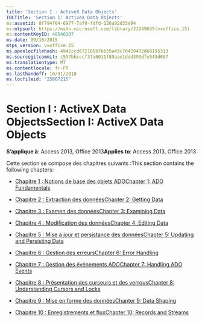 ```yaml
---
title: 'Section I : ActiveX Data Objects'
TOCTitle: 'Section I: ActiveX Data Objects'
ms:assetid: 8f794f04-6977-7af0-fdfd-126a92d33e94
ms:mtpsurl: https://msdn.microsoft.com/library/JJ249635(v=office.15)
ms:contentKeyID: 48546307
ms.date: 09/18/2015
mtps_version: v=office.15
ms.openlocfilehash: 4942ccd672105b7b655a43c70429472d68195313
ms.sourcegitcommit: c557bbcccf37a6011f89aae1ddd399dfe549d087
ms.translationtype: MT
ms.contentlocale: fr-FR
ms.lasthandoff: 10/31/2018
ms.locfileid: "25867215"
---
```

# <a name="section-i-activex-data-objects"></a><span data-ttu-id="b2493-102">Section I : ActiveX Data Objects</span><span class="sxs-lookup"><span data-stu-id="b2493-102">Section I: ActiveX Data Objects</span></span>


<span data-ttu-id="b2493-103">**S’applique à**: Access 2013, Office 2013</span><span class="sxs-lookup"><span data-stu-id="b2493-103">**Applies to**: Access 2013, Office 2013</span></span>

<span data-ttu-id="b2493-104">Cette section se compose des chapitres suivants :</span><span class="sxs-lookup"><span data-stu-id="b2493-104">This section contains the following chapters:</span></span>

  - [<span data-ttu-id="b2493-105">Chapitre 1 : Notions de base des objets ADO</span><span class="sxs-lookup"><span data-stu-id="b2493-105">Chapter 1: ADO Fundamentals</span></span>](chapter-1-ado-fundamentals.md)

  - [<span data-ttu-id="b2493-106">Chapitre 2 : Extraction des données</span><span class="sxs-lookup"><span data-stu-id="b2493-106">Chapter 2: Getting Data</span></span>](chapter-2-getting-data.md)

  - [<span data-ttu-id="b2493-107">Chapitre 3 : Examen des données</span><span class="sxs-lookup"><span data-stu-id="b2493-107">Chapter 3: Examining Data</span></span>](chapter-3-examining-data.md)

  - [<span data-ttu-id="b2493-108">Chapitre 4 : Modification des données</span><span class="sxs-lookup"><span data-stu-id="b2493-108">Chapter 4: Editing Data</span></span>](chapter-4-editing-data.md)

  - [<span data-ttu-id="b2493-109">Chapitre 5 : Mise à jour et persistance des données</span><span class="sxs-lookup"><span data-stu-id="b2493-109">Chapter 5: Updating and Persisting Data</span></span>](chapter-5-updating-and-persisting-data.md)

  - [<span data-ttu-id="b2493-110">Chapitre 6 : Gestion des erreurs</span><span class="sxs-lookup"><span data-stu-id="b2493-110">Chapter 6: Error Handling</span></span>](chapter-6-error-handling.md)

  - [<span data-ttu-id="b2493-111">Chapitre 7 : Gestion des événements ADO</span><span class="sxs-lookup"><span data-stu-id="b2493-111">Chapter 7: Handling ADO Events</span></span>](chapter-7-handling-ado-events.md)

  - [<span data-ttu-id="b2493-112">Chapitre 8 : Présentation des curseurs et des verrous</span><span class="sxs-lookup"><span data-stu-id="b2493-112">Chapter 8: Understanding Cursors and Locks</span></span>](chapter-8-understanding-cursors-and-locks.md)

  - [<span data-ttu-id="b2493-113">Chapitre 9 : Mise en forme des données</span><span class="sxs-lookup"><span data-stu-id="b2493-113">Chapter 9: Data Shaping</span></span>](chapter-9-data-shaping.md)

  - [<span data-ttu-id="b2493-114">Chapitre 10 : Enregistrements et flux</span><span class="sxs-lookup"><span data-stu-id="b2493-114">Chapter 10: Records and Streams</span></span>](chapter-10-records-and-streams.md)

